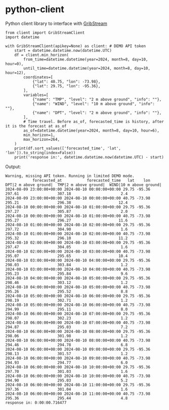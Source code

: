 # python-client
Python client library to interface with [GribStream](https://www.gribstream.com)

    from client import GribStreamClient
    import datetime

    with GribStreamClient(apikey=None) as client: # DEMO API token
        start = datetime.datetime.now(datetime.UTC)
        df = client.min_horizon(
            from_time=datetime.datetime(year=2024, month=8, day=10, hour=0),
            until_time=datetime.datetime(year=2024, month=8, day=10, hour=12),
            coordinates=[
                {"lat": 40.75, "lon": -73.98},
                {"lat": 29.75, "lon": -95.36},
            ],
            variables=[
                {"name": "TMP", "level": "2 m above ground", "info": ""},
                {"name": "WIND", "level": "10 m above ground", "info": ""},
                {"name": "DPT", "level": "2 m above ground", "info": ""},
            ],
            # Time travel. Before as_of, forecasted_time is history, after it is the forecast at as_of
            as_of=datetime.datetime(year=2024, month=8, day=10, hour=6),
            min_horizon=1,
            max_horizon=264,
        )
        print(df.sort_values(['forecasted_time', 'lat', 'lon']).to_string(index=False))
        print('response in:', datetime.datetime.now(datetime.UTC) - start)

Output:

    Warning, missing API token. Running in limited DEMO mode.
                forecasted_at           forecasted_time   lat    lon  DPT|2 m above ground|  TMP|2 m above ground|  WIND|10 m above ground|
    2024-08-09 23:00:00+00:00 2024-08-10 00:00:00+00:00 29.75 -95.36                 297.61                 307.18                      2.4
    2024-08-09 23:00:00+00:00 2024-08-10 00:00:00+00:00 40.75 -73.98                 295.21                 296.38                     12.4
    2024-08-10 00:00:00+00:00 2024-08-10 01:00:00+00:00 29.75 -95.36                 297.27                 305.87                      2.0
    2024-08-10 00:00:00+00:00 2024-08-10 01:00:00+00:00 40.75 -73.98                 295.27                 296.27                     11.6
    2024-08-10 01:00:00+00:00 2024-08-10 02:00:00+00:00 29.75 -95.36                 297.72                 304.90                      1.6
    2024-08-10 01:00:00+00:00 2024-08-10 02:00:00+00:00 40.75 -73.98                 295.32                 296.10                     11.2
    2024-08-10 02:00:00+00:00 2024-08-10 03:00:00+00:00 29.75 -95.36                 297.47                 304.05                      1.6
    2024-08-10 02:00:00+00:00 2024-08-10 03:00:00+00:00 40.75 -73.98                 295.07                 295.65                     10.4
    2024-08-10 03:00:00+00:00 2024-08-10 04:00:00+00:00 29.75 -95.36                 298.03                 303.84                      1.2
    2024-08-10 03:00:00+00:00 2024-08-10 04:00:00+00:00 40.75 -73.98                 295.23                 295.84                      9.6
    2024-08-10 04:00:00+00:00 2024-08-10 05:00:00+00:00 29.75 -95.36                 298.46                 303.12                      1.2
    2024-08-10 04:00:00+00:00 2024-08-10 05:00:00+00:00 40.75 -73.98                 295.26                 295.52                      8.8
    2024-08-10 05:00:00+00:00 2024-08-10 06:00:00+00:00 29.75 -95.36                 298.19                 302.71                      1.2
    2024-08-10 05:00:00+00:00 2024-08-10 06:00:00+00:00 40.75 -73.98                 294.99                 295.11                      8.0
    2024-08-10 06:00:00+00:00 2024-08-10 07:00:00+00:00 29.75 -95.36                 298.07                 302.23                      1.2
    2024-08-10 06:00:00+00:00 2024-08-10 07:00:00+00:00 40.75 -73.98                 294.87                 295.03                      7.2
    2024-08-10 06:00:00+00:00 2024-08-10 08:00:00+00:00 29.75 -95.36                 298.06                 301.98                      1.2
    2024-08-10 06:00:00+00:00 2024-08-10 08:00:00+00:00 40.75 -73.98                 294.46                 294.78                      6.8
    2024-08-10 06:00:00+00:00 2024-08-10 09:00:00+00:00 29.75 -95.36                 298.13                 301.57                      1.2
    2024-08-10 06:00:00+00:00 2024-08-10 09:00:00+00:00 40.75 -73.98                 294.93                 294.77                      6.0
    2024-08-10 06:00:00+00:00 2024-08-10 10:00:00+00:00 29.75 -95.36                 297.70                 301.03                      1.6
    2024-08-10 06:00:00+00:00 2024-08-10 10:00:00+00:00 40.75 -73.98                 294.90                 295.03                      5.2
    2024-08-10 06:00:00+00:00 2024-08-10 11:00:00+00:00 29.75 -95.36                 297.36                 301.04                      1.6
    2024-08-10 06:00:00+00:00 2024-08-10 11:00:00+00:00 40.75 -73.98                 295.36                 295.44                      4.8
    response in: 0:00:00.716477
